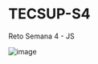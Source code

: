 # TECSUP-S4
Reto Semana 4 - JS

![image](https://user-images.githubusercontent.com/97409272/161471933-ac7ad562-2e41-4538-a3a3-d7112fe559ab.png)
